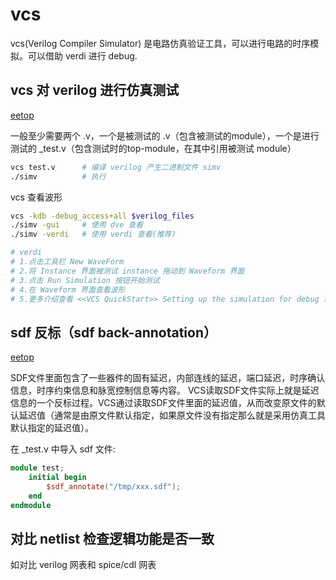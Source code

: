 
# vcs

vcs(Verilog Compiler Simulator) 是电路仿真验证工具，可以进行电路的时序模拟。可以借助 verdi 进行 debug.

## vcs 对 verilog 进行仿真测试

[eetop](https://blog.eetop.cn/blog-283296-29471.html)

一般至少需要两个 .v，一个是被测试的 .v（包含被测试的module），一个是进行测试的 _test.v（包含测试时的top-module，在其中引用被测试 module）

```sh
vcs test.v      # 编译 verilog 产生二进制文件 simv
./simv          # 执行
```

vcs 查看波形

```sh
vcs -kdb -debug_access+all $verilog_files
./simv -gui     # 使用 dve 查看
./simv -verdi   # 使用 verdi 查看(推荐)

# verdi
# 1.点击工具栏 New WaveForm
# 2.将 Instance 界面被测试 instance 拖动到 Waveform 界面
# 3.点击 Run Simulation 按钮开始测试
# 4.在 Waveform 界面查看波形
# 5.更多介绍查看 <<VCS QuickStart>> Setting up the simulation for debug 章节
```

## sdf 反标（sdf back-annotation）

[eetop](https://blog.eetop.cn/blog-934213-53717.html)

SDF文件里面包含了一些器件的固有延迟，内部连线的延迟，端口延迟，时序确认信息，时序约束信息和脉宽控制信息等内容。
VCS读取SDF文件实际上就是延迟信息的一个反标过程。VCS通过读取SDF文件里面的延迟值，从而改变原文件的默认延迟值（通常是由原文件默认指定，如果原文件没有指定那么就是采用仿真工具默认指定的延迟值）。

在 _test.v 中导入 sdf 文件:

```verilog
module test;
    initial begin
        $sdf_annotate("/tmp/xxx.sdf");
    end
endmodule
```

## 对比 netlist 检查逻辑功能是否一致

如对比 verilog 网表和 spice/cdl 网表
